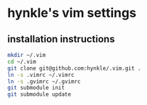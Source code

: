 # hynkle's vim settings

## installation instructions

```bash
mkdir ~/.vim
cd ~/.vim
git clone git@github.com:hynkle/.vim.git .
ln -s .vimrc ~/.vimrc
ln -s .gvimrc ~/.gvimrc
git submodule init
git submodule update
```

